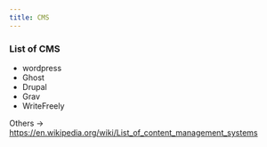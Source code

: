```yaml
---
title: CMS
---
```


### List of CMS

- wordpress
- Ghost
- Drupal
- Grav
- WriteFreely

Others -> https://en.wikipedia.org/wiki/List_of_content_management_systems